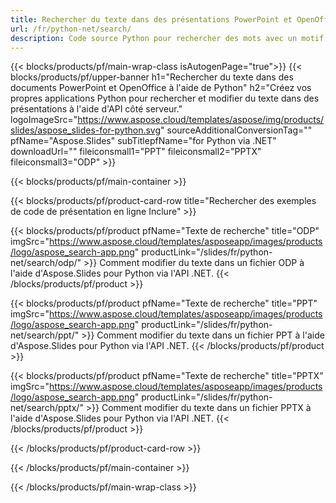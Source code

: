 ```yaml
---
title: Rechercher du texte dans des présentations PowerPoint et OpenOffice à l'aide de Python
url: /fr/python-net/search/
description: Code source Python pour rechercher des mots avec un motif dans les présentations PowerPoint et OpenOffice™
---
```


{{< blocks/products/pf/main-wrap-class isAutogenPage="true">}}
{{< blocks/products/pf/upper-banner h1="Rechercher du texte dans des documents PowerPoint et OpenOffice à l'aide de Python" h2="Créez vos propres applications Python pour rechercher et modifier du texte dans des présentations à l'aide d'API côté serveur." logoImageSrc="https://www.aspose.cloud/templates/aspose/img/products/slides/aspose_slides-for-python.svg" sourceAdditionalConversionTag="" pfName="Aspose.Slides" subTitlepfName="for Python via .NET" downloadUrl="" fileiconsmall1="PPT" fileiconsmall2="PPTX" fileiconsmall3="ODP" >}}

{{< blocks/products/pf/main-container >}}

{{< blocks/products/pf/product-card-row title="Rechercher des exemples de code de présentation en ligne Inclure" >}}

{{< blocks/products/pf/product pfName="Texte de recherche" title="ODP" imgSrc="https://www.aspose.cloud/templates/asposeapp/images/products/logo/aspose_search-app.png" productLink="/slides/fr/python-net/search/odp/" >}}
Comment modifier du texte dans un fichier ODP à l'aide d'Aspose.Slides pour Python via l'API .NET.
{{< /blocks/products/pf/product >}}

{{< blocks/products/pf/product pfName="Texte de recherche" title="PPT" imgSrc="https://www.aspose.cloud/templates/asposeapp/images/products/logo/aspose_search-app.png" productLink="/slides/fr/python-net/search/ppt/" >}}
Comment modifier du texte dans un fichier PPT à l'aide d'Aspose.Slides pour Python via l'API .NET.
{{< /blocks/products/pf/product >}}

{{< blocks/products/pf/product pfName="Texte de recherche" title="PPTX" imgSrc="https://www.aspose.cloud/templates/asposeapp/images/products/logo/aspose_search-app.png" productLink="/slides/fr/python-net/search/pptx/" >}}
Comment modifier du texte dans un fichier PPTX à l'aide d'Aspose.Slides pour Python via l'API .NET.
{{< /blocks/products/pf/product >}}



{{< /blocks/products/pf/product-card-row >}}

{{< /blocks/products/pf/main-container >}}
    
{{< /blocks/products/pf/main-wrap-class >}}